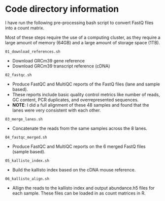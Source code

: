 # Code directory information

I have run the following pre-processing bash script to convert FastQ files into a count matrix. 

Most of these steps require the use of a computing cluster, as they require a large amount of memory (64GB) and a large amount of storage space (1TB). 

`01_download_references.sh`
- Download GRCm39 gene reference
- Download GRCm39 transcript reference (cDNA)

`02_fastqc.sh`
- Produce FastQC and MultiQC reports of the FastQ files (lane and sample based).
- These reports include basic quality control metrics like number of reads, GC content, PCR duplicates, and overrepresented sequences. 
- **NOTE**: I did a full alignment of these 48 samples and found that the lanes were very consistent with each other. 

`03_merge_lanes.sh`
- Concatenate the reads from the same samples across the 8 lanes. 

`04_fastqc_merged.sh`
- Produce FastQC and MultiQC reports on the 6 merged FastQ files (sample based).

`05_kallisto_index.sh`
- Build the kallisto index based on the cDNA mouse reference. 

`06_kallisto_align.sh`
- Allign the reads to the kallisto index and output abundance.h5 files for each sample. These files can be loaded in as count matrices in R. 
